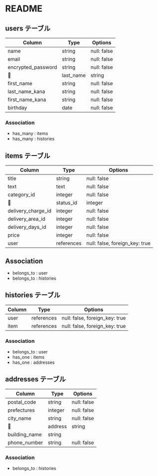 # README

## users テーブル

| Column              | Type   | Options     |
| ------------------- | ------ | ----------- |
| name                | string | null: false |
| email               | string | null: false |
| encrypted_password  | string | null: false |
| last_name           | string | null: false |
| first_name          | string | null: false |
| last_name_kana      | string | null: false |
| first_name_kana     | string | null: false |
| birthday            | date   | null: false |

### Association

- has_many : items
- has_many : histories

## items テーブル

| Column              | Type      | Options                         |
| ------------------- | ---------- | ------------------------------ |
| title               | string     | null: false                    |
| text                | text       | null: false                    |
| category_id         | integer    | null: false                    |
| status_id           | integer    | null: false                    |
| delivery_charge_id  | integer    | null: false                    |
| delivery_area_id    | integer    | null: false                    |
| delivery_days_id    | integer    | null: false                    |
| price               | integer    | null: false                    |
| user                | references | null: false, foreign_key: true |


## Association

- belongs_to : user
- belongs_to : histories


## histories テーブル

| Column              | Type       | Options                         |
| ------------------- | ---------- | ------------------------------- |
| user                | references | null: false, foreign_key: true  |                   
| item                | references | null: false, foreign_key: true  |

### Association

- belongs_to : user
- has_one : items
- has_one : addresses


## addresses テーブル
| Column              | Type    | Options     |
| ------------------- | ------- | ----------- |
| postal_code         | string  | null: false |
| prefectures         | integer | null: false |
| city_name           | string  | null: false |
| address             | string  | null: false |
| building_name       | string  |             |
| phone_number        | string  | null: false |

### Association

- belongs_to : histories

